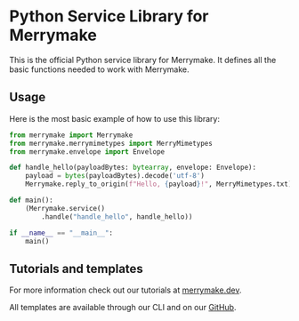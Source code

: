 # Python Service Library for Merrymake

This is the official Python service library for Merrymake. It defines all the basic functions needed to work with Merrymake.

## Usage

Here is the most basic example of how to use this library:

```python
from merrymake import Merrymake
from merrymake.merrymimetypes import MerryMimetypes
from merrymake.envelope import Envelope

def handle_hello(payloadBytes: bytearray, envelope: Envelope):
    payload = bytes(payloadBytes).decode('utf-8')
    Merrymake.reply_to_origin(f"Hello, {payload}!", MerryMimetypes.txt)

def main():
    (Merrymake.service()
        .handle("handle_hello", handle_hello))

if __name__ == "__main__":
    main()
```

## Tutorials and templates

For more information check out our tutorials at [merrymake.dev](https://merrymake.dev).

All templates are available through our CLI and on our [GitHub](https://github.com/merrymake).


